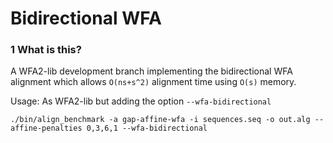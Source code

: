 # Bidirectional WFA

### 1 What is this?

A WFA2-lib development branch implementing the bidirectional WFA alignment which allows `O(ns+s^2)` alignment time using `O(s)` memory.

Usage: As WFA2-lib but adding the option `--wfa-bidirectional`

```
./bin/align_benchmark -a gap-affine-wfa -i sequences.seq -o out.alg --affine-penalties 0,3,6,1 --wfa-bidirectional
```